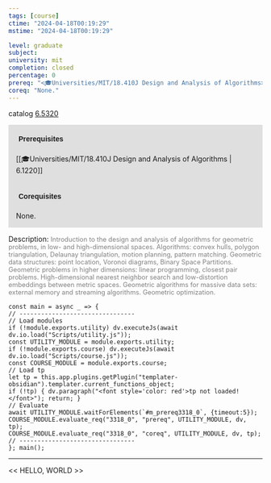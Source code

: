 ```yaml
---
tags: [course]
ctime: "2024-04-18T00:19:29"
mstime: "2024-04-18T00:19:29"

level: graduate
subject: 
university: mit
completion: closed
percentage: 0
prereq: "<🎓Universities/MIT/18.410J Design and Analysis of Algorithms>"
coreq: "None."
---
```


catalog [6.5320](http://student.mit.edu/catalog/m6a.html#6.5320)

<span style="display: block; padding: 15px; background-color: rgb(100, 100, 100, 0.2);"><font id="m_prereq3318_0" style="display: block; font-family: Arial, sans-serif; font-weight: bold; padding: 5px">Prerequisites</font><br><span id="prereq3318_0">[[🎓Universities/MIT/18.410J Design and Analysis of Algorithms | 6.1220]]</span></span>
<span style="display: block; padding: 15px; background-color: rgb(100, 100, 100, 0.2);"><font id="m_coreq3318_0" style="display: block; font-family: Arial, sans-serif; font-weight: bold; padding: 5px">Corequisites</font><br><span id="coreq3318_0">None.</span></span>

<font style="">Description:</font>
<font style="color: grey; font-size: 0.8rem;">Introduction to the design and analysis of algorithms for geometric problems, in low- and high-dimensional spaces. Algorithms: convex hulls, polygon triangulation, Delaunay triangulation, motion planning, pattern matching. Geometric data structures: point location, Voronoi diagrams, Binary Space Partitions. Geometric problems in higher dimensions: linear programming, closest pair problems. High-dimensional nearest neighbor search and low-distortion embeddings between metric spaces. Geometric algorithms for massive data sets: external memory and streaming algorithms. Geometric optimization.</font>

```dataviewjs
const main = async _ => {
// --------------------------------
// Load modules
if (!module.exports.utility) dv.executeJs(await dv.io.load("Scripts/utility.js"));
const UTILITY_MODULE = module.exports.utility;
if (!module.exports.course) dv.executeJs(await dv.io.load("Scripts/course.js"));
const COURSE_MODULE = module.exports.course;
// Load tp
let tp = this.app.plugins.getPlugin("templater-obsidian").templater.current_functions_object;
if (!tp) { dv.paragraph("<font style='color: red'>tp not loaded!</font>"); return; }
// Evaluate
await UTILITY_MODULE.waitForElements(`#m_prereq3318_0`, {timeout:5});
COURSE_MODULE.evaluate_req("3318_0", "prereq", UTILITY_MODULE, dv, tp);
COURSE_MODULE.evaluate_req("3318_0", "coreq", UTILITY_MODULE, dv, tp);
// --------------------------------
}; main();
```

---

<< HELLO, WORLD >>
